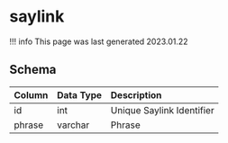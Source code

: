 # saylink

!!! info
	This page was last generated 2023.01.22

## Schema

| Column | Data Type | Description |
| :--- | :--- | :--- |
| id | int | Unique Saylink Identifier |
| phrase | varchar | Phrase |

